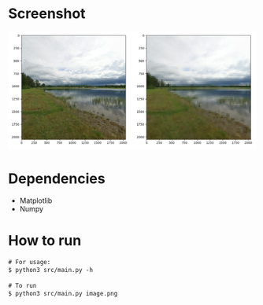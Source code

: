 # Screenshot
![Screenshot](/images/screenshot.png)

# Dependencies
- Matplotlib
- Numpy

# How to run
```console
# For usage:
$ python3 src/main.py -h

# To run
$ python3 src/main.py image.png
```
